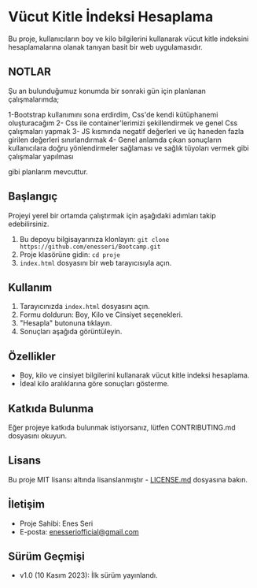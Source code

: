 # Vücut Kitle İndeksi Hesaplama

Bu proje, kullanıcıların boy ve kilo bilgilerini kullanarak vücut kitle indeksini hesaplamalarına olanak tanıyan basit bir web uygulamasıdır.

## NOTLAR

Şu an bulunduğumuz konumda bir sonraki gün için planlanan çalışmalarımda;

1-Bootstrap kullanımını sona erdirdim, Css'de kendi kütüphanemi oluşturacağım
2- Css ile container'lerimizi şekillendirmek ve genel Css çalışmaları yapmak
3- JS kısmında negatif değerleri ve üç haneden fazla girilen değerleri sınırlandırmak
4- Genel anlamda çıkan sonuçların kullanıcılara doğru yönlendirmeler sağlaması ve sağlık tüyoları vermek gibi çalışmalar yapılması

gibi planlarım mevcuttur.

## Başlangıç

Projeyi yerel bir ortamda çalıştırmak için aşağıdaki adımları takip edebilirsiniz.

1. Bu depoyu bilgisayarınıza klonlayın: `git clone https://github.com/enesseri/Bootcamp.git`
2. Proje klasörüne gidin: `cd proje`
3. `index.html` dosyasını bir web tarayıcısıyla açın.

## Kullanım

1. Tarayıcınızda `index.html` dosyasını açın.
2. Formu doldurun: Boy, Kilo ve Cinsiyet seçenekleri.
3. "Hesapla" butonuna tıklayın.
4. Sonuçları aşağıda görüntüleyin.

## Özellikler

- Boy, kilo ve cinsiyet bilgilerini kullanarak vücut kitle indeksi hesaplama.
- İdeal kilo aralıklarına göre sonuçları gösterme.

## Katkıda Bulunma

Eğer projeye katkıda bulunmak istiyorsanız, lütfen CONTRIBUTING.md dosyasını okuyun.

## Lisans

Bu proje MIT lisansı altında lisanslanmıştır - [LICENSE.md](LICENSE.md) dosyasına bakın.

## İletişim

- Proje Sahibi: Enes Seri
- E-posta: [enesseriofficial@gmail.com](mailto:enesseriofficial@gmail.com)

## Sürüm Geçmişi

- v1.0 (10 Kasım 2023): İlk sürüm yayınlandı.
